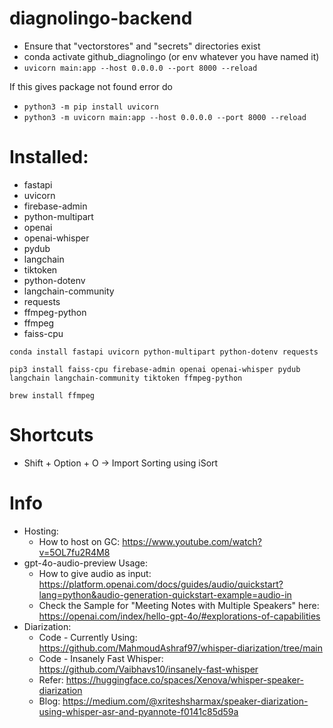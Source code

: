 # diagnolingo-backend

- Ensure that "vectorstores" and "secrets" directories exist
- conda activate github_diagnolingo (or env whatever you have named it)
- `uvicorn main:app --host 0.0.0.0 --port 8000 --reload`
 
If this gives package not found error do

- `python3 -m pip install uvicorn`
- `python3 -m uvicorn main:app --host 0.0.0.0 --port 8000 --reload`

# Installed:

- fastapi
- uvicorn
- firebase-admin
- python-multipart
- openai
- openai-whisper
- pydub
- langchain
- tiktoken
- python-dotenv
- langchain-community
- requests
- ffmpeg-python
- ffmpeg
- faiss-cpu

`conda install fastapi uvicorn python-multipart python-dotenv requests`

`pip3 install faiss-cpu firebase-admin openai openai-whisper pydub langchain langchain-community tiktoken ffmpeg-python`

`brew install ffmpeg`


# Shortcuts

- Shift + Option + O -> Import Sorting using iSort

# Info

- Hosting:
  - How to host on GC: https://www.youtube.com/watch?v=5OL7fu2R4M8
- gpt-4o-audio-preview Usage:
  - How to give audio as input:
    https://platform.openai.com/docs/guides/audio/quickstart?lang=python&audio-generation-quickstart-example=audio-in
  - Check the Sample for "Meeting Notes with Multiple Speakers" here:
    https://openai.com/index/hello-gpt-4o/#explorations-of-capabilities
- Diarization:
  - Code - Currently Using: https://github.com/MahmoudAshraf97/whisper-diarization/tree/main
  - Code - Insanely Fast Whisper: https://github.com/Vaibhavs10/insanely-fast-whisper
  - Refer: https://huggingface.co/spaces/Xenova/whisper-speaker-diarization
  - Blog: https://medium.com/@xriteshsharmax/speaker-diarization-using-whisper-asr-and-pyannote-f0141c85d59a
